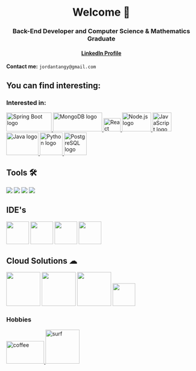 <h1 align="center">Welcome 🤙 </h1>
<h3 align="center">Back-End Developer and Computer Science & Mathematics Graduate  </a></h3>

<h4 align="center">
<a <a href= "https://www.linkedin.com/in/jordan-tangy-274a66184/">LinkedIn Profile</a>
</h4>

**Contact me:** `jordantangy@gmail.com`

## You can find interesting:

<h3 align="left">Interested in:</h3>
<p align="left">

 <a href="#" target="_blank">
      <img src="https://bgasparotto.com/wp-content/uploads/2017/12/spring-boot-logo.png" alt="Spring Boot logo" width="120" height="50">
    </a>
    <a href="#" target="_blank">
      <img src="https://webassets.mongodb.com/_com_assets/cms/mongodb_logo1-76twgcu2dm.png" alt="MongoDB logo" width="130" height="50">
    </a>
    <a href="#" target="_blank">
      <img src="https://upload.wikimedia.org/wikipedia/commons/thumb/a/a7/React-icon.svg/1200px-React-icon.svg.png" alt="React logo" width="45" height="35">
    </a>
    <a href="#" target="_blank">
      <img src="https://cdn.freebiesupply.com/logos/large/2x/nodejs-1-logo-png-transparent.png" alt="Node.js logo" width="77" height="50">
    </a>
    <a href="#" target="_blank">
      <img src="https://upload.wikimedia.org/wikipedia/commons/6/6a/JavaScript-logo.png" alt="JavaScript logo" width="50" height="50">
    </a>
    <a href="#" target="_blank">
      <img src="https://1000logos.net/wp-content/uploads/2020/09/Java-Logo.png" alt="Java logo" width="85" height="60">
    </a>
    <a href="#" target="_blank">
      <img src="https://blog.insaid.co/wp-content/uploads/2019/04/Python-logo.jpg" alt="Python logo" width="60" height="60">
    </a>
    <a href="#" target="_blank">
      <img src="https://w7.pngwing.com/pngs/441/460/png-transparent-postgresql-plain-wordmark-logo-icon-thumbnail.png" alt="PostgreSQL logo" width="60" height="60">
    </a>
 
<h2 align="left">Tools  🛠</h2>
<p align="left"> 
 <img src="https://camo.githubusercontent.com/bd2bd127c104ba5c98bb12c70801b075aee1f040009089510f69554300e7ff41/68747470733a2f2f696d672e736869656c64732e696f2f62616467652f4769742d4630353033323f7374796c653d666f722d7468652d6261646765266c6f676f3d676974266c6f676f436f6c6f723d7768697465" />

<img src="https://camo.githubusercontent.com/d18f98a93a8ca015503870e592f96dbdf86f41048e9de1fbbbd4b2dcc7c456b1/68747470733a2f2f696d672e736869656c64732e696f2f62616467652f6865726f6b752d2532333433303039382e7376673f7374796c653d666f722d7468652d6261646765266c6f676f3d6865726f6b75266c6f676f436f6c6f723d7768697465" />
<img src="https://camo.githubusercontent.com/fbc3df79ffe1a99e482b154b29262ecbb10d6ee4ed22faa82683aa653d72c4e1/68747470733a2f2f696d672e736869656c64732e696f2f62616467652f4769744875622d3130303030303f7374796c653d666f722d7468652d6261646765266c6f676f3d676974687562266c6f676f436f6c6f723d7768697465" />
<img src="https://camo.githubusercontent.com/55037e0ff8e2c9df84ad631c3d0443a7316776ede7459a5872ccb336d7df2781/68747470733a2f2f696d672e736869656c64732e696f2f62616467652f6e706d2d4342333833373f7374796c653d666f722d7468652d6261646765266c6f676f3d6e706d266c6f676f436f6c6f723d7768697465" />
 
<h2 align="left">IDE's</h2>
<p align="left"> 
 <img src="https://upload.wikimedia.org/wikipedia/commons/thumb/9/9a/Visual_Studio_Code_1.35_icon.svg/2048px-Visual_Studio_Code_1.35_icon.svg.png" width="60" height="60" />

<img src="https://upload.wikimedia.org/wikipedia/commons/thumb/1/1d/PyCharm_Icon.svg/1024px-PyCharm_Icon.svg.png" width="60" height="60"/>
<img src="https://cdn.freebiesupply.com/logos/large/2x/eclipse-11-logo-png-transparent.png" width="60" height="60"/>
<img src="https://upload.wikimedia.org/wikipedia/commons/thumb/9/9c/IntelliJ_IDEA_Icon.svg/1024px-IntelliJ_IDEA_Icon.svg.png" width="60" height="60" />

<h2 align="left">Cloud Solutions ☁</h2>
<p align="left"> 
<img src="https://upload.wikimedia.org/wikipedia/commons/thumb/3/38/Jupyter_logo.svg/1200px-Jupyter_logo.svg.png" width="90" height="90" />
<img src="https://upload.wikimedia.org/wikipedia/commons/thumb/d/d0/Google_Colaboratory_SVG_Logo.svg/1200px-Google_Colaboratory_SVG_Logo.svg.png" width="90" height="90" />
<img src="https://www.gstatic.com/devrel-devsite/prod/v67cb8b0ddf4e3bae39406c7b2c88affae9b405bee7499568a4013f440189dfbf/cloud/images/social-icon-google-cloud-1200-630.png" width="90" height="90" />
<img src="https://upload.wikimedia.org/wikipedia/commons/thumb/9/93/Amazon_Web_Services_Logo.svg/1280px-Amazon_Web_Services_Logo.svg.png" width="60" height="60" />


<h3 align="left">Hobbies</h3>

<a href="#" target="_blank"><img src="https://fontsbee.com/wp-content/uploads/2021/10/Fender-Font-Family-Free-Download.jpg" alt="coffee" width="100" height="60"/> </a><a href="#" target="_blank"><img src="https://cdn4.vectorstock.com/i/1000x1000/31/78/snowboard-club-logo-label-or-badge-template-vector-18253178.jpg" alt="surf" width="90" height="90"/> </a>
</p>
